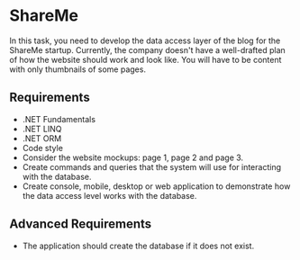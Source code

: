 # ShareMe
In this task, you need to develop the data access layer of the blog for the ShareMe startup. Currently, the company doesn't have a well-drafted plan of how the website should work and look like. You will have to be content with only thumbnails of some pages.
## Requirements
* .NET Fundamentals
* .NET LINQ
* .NET ORM
* Code style
* Consider the website mockups: page 1, page 2 and page 3.
* Create commands and queries that the system will use for interacting with the database.
* Create console, mobile, desktop or web application to demonstrate how the data access level works with the database.
## Advanced Requirements
* The application should create the database if it does not exist.